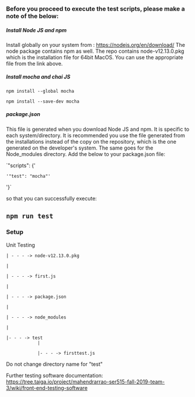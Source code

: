 ### Before you proceed to execute the test scripts, please make a note of the below:

##### Install Node JS and npm
Install globally on your system from : https://nodejs.org/en/download/
The node package contains npm as well.
The repo contains node-v12.13.0.pkg which is the installation file for 64bit MacOS. You can use the appropriate file from the link above.

##### Install mocha and chai JS

`npm install --global mocha`

`npm install --save-dev mocha`

##### package.json
This file is generated when you download Node JS and npm. It is specific to each system/directory.
It is recommended you use the file generated from the installations instead of the copy on the repository, which is the one generated on the developer's system. The same goes for the Node_modules directory.
Add the below to your package.json file:

`"scripts": {'

    '"test": "mocha"'

  '}`

so that you can successfully execute:

`npm run test`
---

### Setup

Unit Testing  


    | - - - -> node-v12.13.0.pkg

    |

    | - - - -> first.js

    |

    | - - - -> package.json

    |

    | - - - -> node_modules

    |

    |- - - -> test
                |

                |- - - -> firsttest.js

Do not change directory name for "test"

Further testing software documentation:
https://tree.taiga.io/project/mahendrarrao-ser515-fall-2019-team-3/wiki/front-end-testing-software
